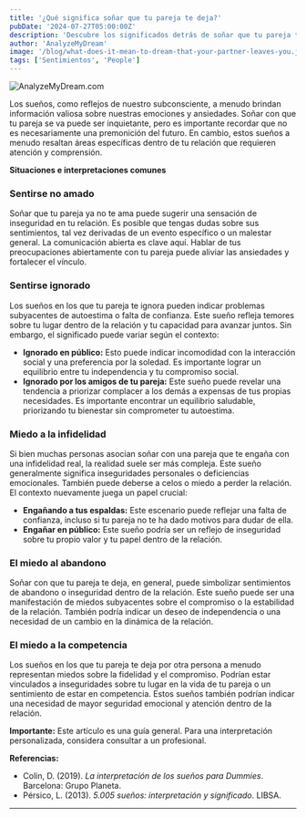 ```yaml
---
title: '¿Qué significa soñar que tu pareja te deja?'
pubDate: '2024-07-27T05:00:00Z'
description: 'Descubre los significados detrás de soñar que tu pareja te abandona, incluidas las dudas sobre la relación, las inseguridades y el impacto en tu autoestima.'
author: 'AnalyzeMyDream'
image: '/blog/what-does-it-mean-to-dream-that-your-partner-leaves-you.jpeg'
tags: ['Sentimientos', 'People']
---
```


![AnalyzeMyDream.com](/blog/what-does-it-mean-to-dream-that-your-partner-leaves-you.jpeg)


Los sueños, como reflejos de nuestro subconsciente, a menudo brindan información valiosa sobre nuestras emociones y ansiedades. Soñar con que tu pareja se va puede ser inquietante, pero es importante recordar que no es necesariamente una premonición del futuro. En cambio, estos sueños a menudo resaltan áreas específicas dentro de tu relación que requieren atención y comprensión. 

**Situaciones e interpretaciones comunes**

### Sentirse no amado

Soñar que tu pareja ya no te ama puede sugerir una sensación de inseguridad en tu relación. Es posible que tengas dudas sobre sus sentimientos, tal vez derivadas de un evento específico o un malestar general. La comunicación abierta es clave aquí. Hablar de tus preocupaciones abiertamente con tu pareja puede aliviar las ansiedades y fortalecer el vínculo.

### Sentirse ignorado

Los sueños en los que tu pareja te ignora pueden indicar problemas subyacentes de autoestima o falta de confianza. Este sueño refleja temores sobre tu lugar dentro de la relación y tu capacidad para avanzar juntos. Sin embargo, el significado puede variar según el contexto:

- **Ignorado en público:** Esto puede indicar incomodidad con la interacción social y una preferencia por la soledad. Es importante lograr un equilibrio entre tu independencia y tu compromiso social.
- **Ignorado por los amigos de tu pareja:** Este sueño puede revelar una tendencia a priorizar complacer a los demás a expensas de tus propias necesidades. Es importante encontrar un equilibrio saludable, priorizando tu bienestar sin comprometer tu autoestima.

### Miedo a la infidelidad

Si bien muchas personas asocian soñar con una pareja que te engaña con una infidelidad real, la realidad suele ser más compleja. Este sueño generalmente significa inseguridades personales o deficiencias emocionales. También puede deberse a celos o miedo a perder la relación. El contexto nuevamente juega un papel crucial:

- **Engañando a tus espaldas:** Este escenario puede reflejar una falta de confianza, incluso si tu pareja no te ha dado motivos para dudar de ella.
- **Engañar en público:** Este sueño podría ser un reflejo de inseguridad sobre tu propio valor y tu papel dentro de la relación.

### El miedo al abandono

Soñar con que tu pareja te deja, en general, puede simbolizar sentimientos de abandono o inseguridad dentro de la relación. Este sueño puede ser una manifestación de miedos subyacentes sobre el compromiso o la estabilidad de la relación. También podría indicar un deseo de independencia o una necesidad de un cambio en la dinámica de la relación.

### El miedo a la competencia

Los sueños en los que tu pareja te deja por otra persona a menudo representan miedos sobre la fidelidad y el compromiso. Podrían estar vinculados a inseguridades sobre tu lugar en la vida de tu pareja o un sentimiento de estar en competencia. Estos sueños también podrían indicar una necesidad de mayor seguridad emocional y atención dentro de la relación.

**Importante:** Este artículo es una guía general. Para una interpretación personalizada, considera consultar a un profesional.

**Referencias:**

* Colin, D. (2019). _La interpretación de los sueños para Dummies_. Barcelona: Grupo Planeta.
* Pérsico, L. (2013). _5.005 sueños: interpretación y significado_. LIBSA.

---